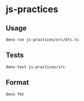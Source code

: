 # js-practices

## Usage

```
deno run js-practices/src/bfs.ts
```

## Tests

```
deno test js-practices/src
```

## Format

```
deno fmt
```
